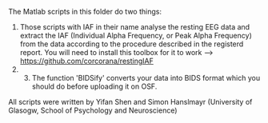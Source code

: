 The Matlab scripts in this folder do two things:

1. Those scripts with IAF in their name analyse the resting EEG data and extract the IAF (Individual Alpha Frequency, or Peak Alpha Frequency) from the data according to the procedure described in the registerd report. You will need to install this toolbox for it to work --> https://github.com/corcorana/restingIAF
2. 3. The function 'BIDSify' converts your data into BIDS format which you should do before uploading it on OSF.

All scripts were written by Yifan Shen and Simon Hanslmayr (University of Glasogw, School of Psychology and Neuroscience)
